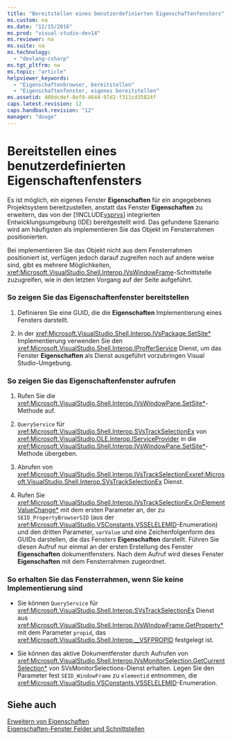 ```yaml
---
title: "Bereitstellen eines benutzerdefinierten Eigenschaftenfensters"
ms.custom: na
ms.date: "12/15/2016"
ms.prod: "visual-studio-dev14"
ms.reviewer: na
ms.suite: na
ms.technology: 
  - "devlang-csharp"
ms.tgt_pltfrm: na
ms.topic: "article"
helpviewer_keywords: 
  - "Eigenschaftenbrowser, bereitstellen"
  - "Eigenschaftenfenster, eigenes bereitstellen"
ms.assetid: 408dcdef-8ef9-4644-97d2-f311cd35824f
caps.latest.revision: 12
caps.handback.revision: "12"
manager: "douge"
---
```

# Bereitstellen eines benutzerdefinierten Eigenschaftenfensters
Es ist möglich, ein eigenes Fenster **Eigenschaften** für ein angegebenes Projektsystem bereitzustellen, anstatt das Fenster **Eigenschaften** zu erweitern, das von der [!INCLUDE[vsprvs](../assembler/masm/includes/vsprvs_md.md)] integrierten Entwicklungsumgebung \(IDE\) bereitgestellt wird.  Das gefundene Szenario wird am häufigsten als implementieren Sie das Objekt im Fensterrahmen positionierten.  
  
 Bei implementieren Sie das Objekt nicht aus dem Fensterrahmen positioniert ist, verfügen jedoch darauf zugreifen noch auf andere weise sind, gibt es mehrere Möglichkeiten, <xref:Microsoft.VisualStudio.Shell.Interop.IVsWindowFrame>\-Schnittstelle zuzugreifen, wie in den letzten Vorgang auf der Seite aufgeführt.  
  
### So zeigen Sie das Eigenschaftenfenster bereitstellen  
  
1.  Definieren Sie eine GUID, die die **Eigenschaften** Implementierung eines Fensters darstellt.  
  
2.  In der <xref:Microsoft.VisualStudio.Shell.Interop.IVsPackage.SetSite*> Implementierung verwenden Sie den <xref:Microsoft.VisualStudio.Shell.Interop.IProfferService> Dienst, um das Fenster **Eigenschaften** als Dienst ausgeführt vorzubringen Visual Studio\-Umgebung.  
  
### So zeigen Sie das Eigenschaftenfenster aufrufen  
  
1.  Rufen Sie die <xref:Microsoft.VisualStudio.Shell.Interop.IVsWindowPane.SetSite*>\-Methode auf.  
  
2.  `QueryService` für <xref:Microsoft.VisualStudio.Shell.Interop.SVsTrackSelectionEx> von <xref:Microsoft.VisualStudio.OLE.Interop.IServiceProvider> in die <xref:Microsoft.VisualStudio.Shell.Interop.IVsWindowPane.SetSite*>\-Methode übergeben.  
  
3.  Abrufen von <xref:Microsoft.VisualStudio.Shell.Interop.IVsTrackSelectionEx><xref:Microsoft.VisualStudio.Shell.Interop.SVsTrackSelectionEx> Dienst.  
  
4.  Rufen Sie <xref:Microsoft.VisualStudio.Shell.Interop.IVsTrackSelectionEx.OnElementValueChange*> mit dem ersten Parameter an, der zu `SEID_PropertyBrowserSID` \(aus der <xref:Microsoft.VisualStudio.VSConstants.VSSELELEMID>\-Enumeration\) und den dritten Parameter, `varValue` und eine Zeichenfolgenform des GUIDs darstellen, die das Fensters **Eigenschaften** darstellt.  Führen Sie diesen Aufruf nur einmal an der ersten Erstellung des Fenster **Eigenschaften** dokumentfensters.  Nach dem Aufruf wird dieses Fenster **Eigenschaften** mit dem Fensterrahmen zugeordnet.  
  
### So erhalten Sie das Fensterrahmen, wenn Sie keine Implementierung sind  
  
-   Sie können `QueryService` für <xref:Microsoft.VisualStudio.Shell.Interop.SVsTrackSelectionEx> Dienst aus <xref:Microsoft.VisualStudio.Shell.Interop.IVsWindowFrame.GetProperty*> mit dem Parameter `propid`, das <xref:Microsoft.VisualStudio.Shell.Interop.__VSFPROPID> festgelegt ist.  
  
-   Sie können das aktive Dokumentfenster durch Aufrufen von <xref:Microsoft.VisualStudio.Shell.Interop.IVsMonitorSelection.GetCurrentSelection*> von SVsMonitorSelections\-Dienst erhalten.  Legen Sie den Parameter fest `SEID_WindowFrame` zu `elementid` entnommen, die <xref:Microsoft.VisualStudio.VSConstants.VSSELELEMID>\-Enumeration.  
  
## Siehe auch  
 [Erweitern von Eigenschaften](../Topic/Extending%20Properties.md)   
 [Eigenschaften\-Fenster Felder und Schnittstellen](../Topic/Properties%20Window%20Fields%20and%20Interfaces.md)